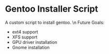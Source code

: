# Gentoo Installer Script
A custom script to install gentoo. \n
Future Goals:
* ext4 support
* XFS support
* GPU driver installation
* Gnome installation

